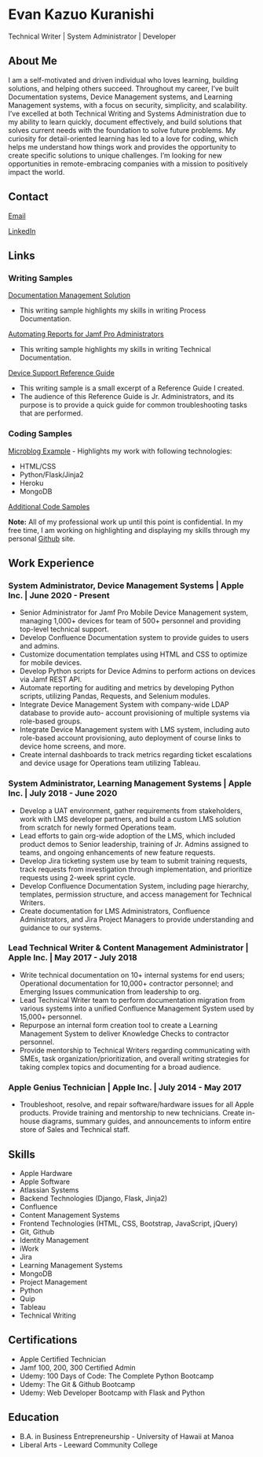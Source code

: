 # Evan Kazuo Kuranishi
Technical Writer | System Administrator | Developer

## About Me

I am a self-motivated and driven individual who loves learning, building solutions, and helping others succeed. Throughout my career, I’ve built Documentation systems, Device Management systems, and Learning Management systems, with a focus on security, simplicity, and scalability. I’ve excelled at both Technical Writing and Systems Administration due to my ability to learn quickly, document effectively, and build solutions that solves current needs with the foundation to solve future problems. My curiosity for detail-oriented learning has led to a love for coding, which helps me understand how things work and provides the opportunity to create specific solutions to unique challenges. I’m looking for new opportunities in remote-embracing companies with a mission to positively impact the world.

## Contact

[Email](mailto:ekuranishi@gmail.com)

[LinkedIn](https://www.linkedin.com/in/evankuranishi)

## Links

### Writing Samples

[Documentation Management Solution](https://github.com/kazuo459/writing-samples/blob/main/documentation-management-solution.md)

- This writing sample highlights my skills in writing Process Documentation.

[Automating Reports for Jamf Pro Administrators](https://github.com/kazuo459/writing-samples/blob/main/automating-reports-for-jamf-pro-administrators.md)

- This writing sample highlights my skills in writing Technical Documentation. 

[Device Support Reference Guide](https://github.com/kazuo459/writing-samples/blob/main/device-support-reference-guide.md)

- This writing sample is a small excerpt of a Reference Guide I created. 
- The audience of this Reference Guide is Jr. Administrators, and its purpose is to provide a quick guide for common troubleshooting tasks that are performed. 

### Coding Samples

[Microblog Example](https://kazuo459-microblog.herokuapp.com) - Highlights my work with following technologies:
- HTML/CSS
- Python/Flask/Jinja2
- Heroku
- MongoDB

[Additional Code Samples](https://github.com/kazuo459/portfolio-scripts)

**Note:** All of my professional work up until this point is confidential. In my free time, I am working on highlighting and displaying my skills through my personal [Github](https://github.com/kazuo459) site.

## Work Experience

### System Administrator, Device Management Systems | Apple Inc. | June 2020 - Present

- Senior Administrator for Jamf Pro Mobile Device Management system, managing 1,000+ devices for team of 500+ personnel and providing top-level technical support.
- Develop Confluence Documentation system to provide guides to users and admins.
- Customize documentation templates using HTML and CSS to optimize for mobile devices.
- Develop Python scripts for Device Admins to perform actions on devices via Jamf REST API.
- Automate reporting for auditing and metrics by developing Python scripts, utilizing Pandas, Requests, and Selenium modules.
- Integrate Device Management System with company-wide LDAP database to provide auto- account provisioning of multiple systems via role-based groups.
- Integrate Device Management system with LMS system, including auto role-based account provisioning, auto deployment of course links to device home screens, and more.
- Create internal dashboards to track metrics regarding ticket escalations and device usage for Operations team utilizing Tableau.

### System Administrator, Learning Management Systems | Apple Inc. | July 2018 - June 2020

- Develop a UAT environment, gather requirements from stakeholders, work with LMS developer partners, and build a custom LMS solution from scratch for newly formed Operations team.
- Lead efforts to gain org-wide adoption of the LMS, which included product demos to Senior leadership, training of Jr. Admins assigned to teams, and ongoing enhancements of new feature requests.
- Develop Jira ticketing system use by team to submit training requests, track requests from investigation through implementation, and prioritize requests using 2-week sprint cycle.
- Develop Confluence Documentation System, including page hierarchy, templates, permission structure, and access management for Technical Writers.
- Create documentation for LMS Administrators, Confluence Administrators, and Jira Project Managers to provide understanding and guidance to our systems.

### Lead Technical Writer & Content Management Administrator | Apple Inc. | May 2017 - July 2018

- Write technical documentation on 10+ internal systems for end users; Operational documentation for 10,000+ contractor personnel; and Emerging Issues communication from leadership to org.
- Lead Technical Writer team to perform documentation migration from various systems into a unified Confluence Management System used by 15,000+ personnel.
- Repurpose an internal form creation tool to create a Learning Management System to deliver Knowledge Checks to contractor personnel.
- Provide mentorship to Technical Writers regarding communicating with SMEs, task organization/prioritization, and overall writing strategies for taking complex topics and documenting for a broad audience.

### Apple Genius Technician | Apple Inc. | July 2014 - May 2017

- Troubleshoot, resolve, and repair software/hardware issues for all Apple products. Provide
training and mentorship to new technicians. Create in-house diagrams, summary guides, and announcements to inform entire store of Sales and Technical staff.

## Skills

- Apple Hardware
- Apple Software
- Atlassian Systems
- Backend Technologies (Django, Flask, Jinja2)
- Confluence
- Content Management Systems
- Frontend Technologies (HTML, CSS, Bootstrap, JavaScript, jQuery)
- Git, Github
- Identity Management
- iWork
- Jira
- Learning Management Systems
- MongoDB
- Project Management 
- Python
- Quip
- Tableau
- Technical Writing

## Certifications

- Apple Certified Technician 
- Jamf 100, 200, 300 Certified Admin 
- Udemy: 100 Days of Code: The Complete Python Bootcamp
- Udemy: The Git & Github Bootcamp
- Udemy: Web Developer Bootcamp with Flask and Python

## Education

- B.A. in Business Entrepreneurship - University of Hawaii at Manoa
- Liberal Arts - Leeward Community College
